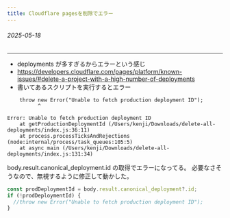```yaml
---
title: Cloudflare pagesを削除でエラー
---
```


###### 2025-05-18

---

- deployments が多すぎるからエラーという感じ
- https://developers.cloudflare.com/pages/platform/known-issues/#delete-a-project-with-a-high-number-of-deployments
- 書いてあるスクリプトを実行するとエラー

```
    throw new Error("Unable to fetch production deployment ID");
          ^

Error: Unable to fetch production deployment ID
    at getProductionDeploymentId (/Users/kenji/Downloads/delete-all-deployments/index.js:36:11)
    at process.processTicksAndRejections (node:internal/process/task_queues:105:5)
    at async main (/Users/kenji/Downloads/delete-all-deployments/index.js:131:34)
```

body.result.canonical_deployment.id の取得でエラーになってる。
必要なさそうなので、無視するように修正して動かした。

```typescript
const prodDeploymentId = body.result.canonical_deployment?.id;
if (!prodDeploymentId) {
  //throw new Error("Unable to fetch production deployment ID");
}
```
